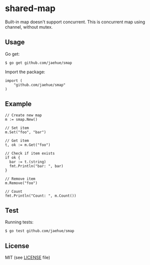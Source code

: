 # shared-map
Built-in map doesn't support concurrent. This is concurrent map using channel, without mutex.

## Usage
Go get:
```
$ go get github.com/jaehue/smap
```

Import the package:
```
import (
    "github.com/jaehue/smap"
)
```

## Example
```
// Create new map
m := smap.New()

// Set item
m.Set("foo", "bar")

// Get item
t, ok := m.Get("foo")

// Check if item exists
if ok {
  bar := t.(string)
  fmt.Println("bar: ", bar)
}

// Remove item
m.Remove("foo")

// Count
fmt.Println("Count: ", m.Count())
```

## Test
Running tests:
```
$ go test github.com/jaehue/smap
```

## License
MIT (see [LICENSE](LICENSE) file)
